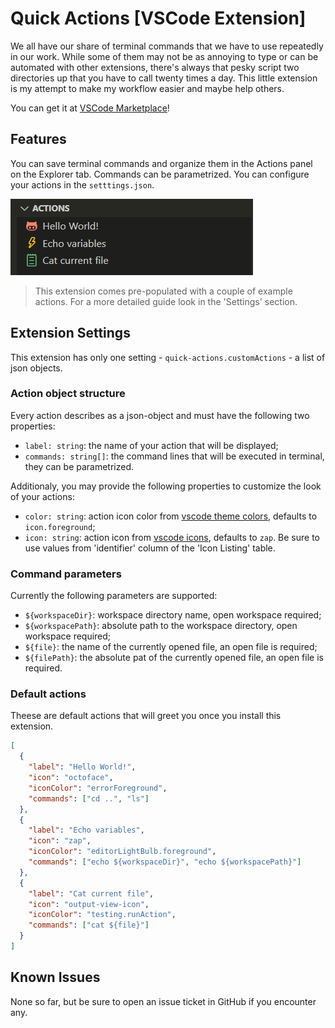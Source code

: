 # Quick Actions [VSCode Extension]

We all have our share of terminal commands that we have to use repeatedly in our work. While some of them may not be as annoying to type or can be automated with other extensions, there's always that pesky script two directories up that you have to call twenty times a day. This little extension is my attempt to make my workflow easier and maybe help others.

You can get it at [VSCode Marketplace](https://marketplace.visualstudio.com/items?itemName=Mirtrix.quick-actions)!

## Features

You can save terminal commands and organize them in the Actions panel on the Explorer tab. Commands can be parametrized. You can configure your actions in the `setttings.json`.

![preview](/docs/action-panel.png)

> This extension comes pre-populated with a couple of example actions. For a more detailed guide look in the 'Settings' section.

## Extension Settings

This extension has only one setting - `quick-actions.customActions` - a list of json objects.

### Action object structure

Every action describes as a json-object and must have the following two properties:

- `label: string`: the name of your action that will be displayed;
- `commands: string[]`: the command lines that will be executed in terminal, they can be parametrized.

Additionaly, you may provide the following properties to customize the look of your actions:

- `color: string`: action icon color from [vscode theme colors](https://code.visualstudio.com/api/references/theme-color), defaults to `icon.foreground`;
- `icon: string`: action icon from [vscode icons](https://code.visualstudio.com/api/references/icons-in-labels#icon-listing), defaults to `zap`. Be sure to use values from 'identifier' column of the 'Icon Listing' table.

### Command parameters

Currently the following parameters are supported:

- `${workspaceDir}`: workspace directory name, open workspace required;
- `${workspacePath}`: absolute path to the workspace directory, open workspace required;
- `${file}`: the name of the currently opened file, an open file is required;
- `${filePath}`: the absolute pat of the currently opened file, an open file is required.

### Default actions

Theese are default actions that will greet you once you install this extension.

```json
[
  {
    "label": "Hello World!",
    "icon": "octoface",
    "iconColor": "errorForeground",
    "commands": ["cd ..", "ls"]
  },
  {
    "label": "Echo variables",
    "icon": "zap",
    "iconColor": "editorLightBulb.foreground",
    "commands": ["echo ${workspaceDir}", "echo ${workspacePath}"]
  },
  {
    "label": "Cat current file",
    "icon": "output-view-icon",
    "iconColor": "testing.runAction",
    "commands": ["cat ${file}"]
  }
]
```

## Known Issues

None so far, but be sure to open an issue ticket in GitHub if you encounter any.
